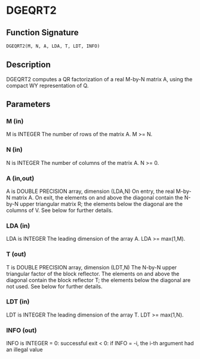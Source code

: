 # DGEQRT2

## Function Signature

```fortran
DGEQRT2(M, N, A, LDA, T, LDT, INFO)
```

## Description


 DGEQRT2 computes a QR factorization of a real M-by-N matrix A,
 using the compact WY representation of Q.

## Parameters

### M (in)

M is INTEGER The number of rows of the matrix A. M >= N.

### N (in)

N is INTEGER The number of columns of the matrix A. N >= 0.

### A (in,out)

A is DOUBLE PRECISION array, dimension (LDA,N) On entry, the real M-by-N matrix A. On exit, the elements on and above the diagonal contain the N-by-N upper triangular matrix R; the elements below the diagonal are the columns of V. See below for further details.

### LDA (in)

LDA is INTEGER The leading dimension of the array A. LDA >= max(1,M).

### T (out)

T is DOUBLE PRECISION array, dimension (LDT,N) The N-by-N upper triangular factor of the block reflector. The elements on and above the diagonal contain the block reflector T; the elements below the diagonal are not used. See below for further details.

### LDT (in)

LDT is INTEGER The leading dimension of the array T. LDT >= max(1,N).

### INFO (out)

INFO is INTEGER = 0: successful exit < 0: if INFO = -i, the i-th argument had an illegal value

